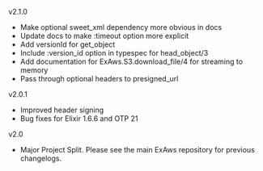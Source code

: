 v2.1.0

- Make optional sweet_xml dependency more obvious in docs
- Update docs to make :timeout option more explicit
- Add versionId for get_object
- Include :version_id option in typespec for head_object/3
- Add documentation for ExAws.S3.download_file/4 for streaming to memory
- Pass through optional headers to presigned_url

v2.0.1

- Improved header signing
- Bug fixes for Elixir 1.6.6 and OTP 21

v2.0

- Major Project Split. Please see the main ExAws repository for previous changelogs.
